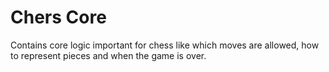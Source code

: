 # Chers Core

Contains core logic important for chess like which moves are allowed, how to
represent pieces and when the game is over.
